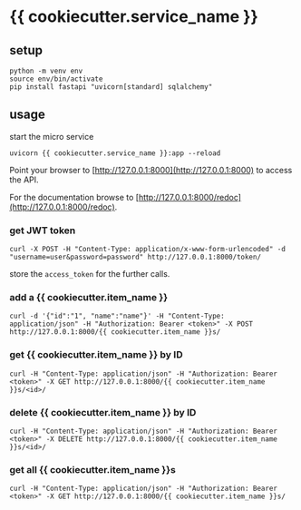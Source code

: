 # {{ cookiecutter.service_name }}


## setup

```
python -m venv env
source env/bin/activate
pip install fastapi "uvicorn[standard] sqlalchemy"
```

## usage

start the micro service

```
uvicorn {{ cookiecutter.service_name }}:app --reload
```

Point your browser to [http://127.0.0.1:8000](http://127.0.0.1:8000) to 
access the API.

For the documentation browse to 
[http://127.0.0.1:8000/redoc](http://127.0.0.1:8000/redoc).


### get JWT token

```
curl -X POST -H "Content-Type: application/x-www-form-urlencoded" -d "username=user&password=password" http://127.0.0.1:8000/token/
```

store the `access_token` for the further calls.


### add a {{ cookiecutter.item_name }}

```
curl -d '{"id":"1", "name":"name"}' -H "Content-Type: application/json" -H "Authorization: Bearer <token>" -X POST http://127.0.0.1:8000/{{ cookiecutter.item_name }}s/
```


### get {{ cookiecutter.item_name }} by ID

```
curl -H "Content-Type: application/json" -H "Authorization: Bearer <token>" -X GET http://127.0.0.1:8000/{{ cookiecutter.item_name }}s/<id>/
```


### delete {{ cookiecutter.item_name }} by ID

```
curl -H "Content-Type: application/json" -H "Authorization: Bearer <token>" -X DELETE http://127.0.0.1:8000/{{ cookiecutter.item_name }}s/<id>/
```



### get all {{ cookiecutter.item_name }}s

```
curl -H "Content-Type: application/json" -H "Authorization: Bearer <token>" -X GET http://127.0.0.1:8000/{{ cookiecutter.item_name }}s/
```
